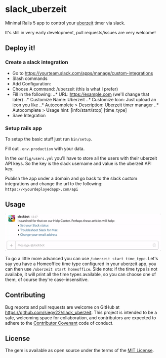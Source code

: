# slack_uberzeit

Minimal Rails 5 app to control your
[uberzeit](https://github.com/ninech/uberzeit) timer via slack.

It's still in very early development, pull requests/issues are very welcome!

## Deploy it!

### Create a slack integration

* Go to https://yourteam.slack.com/apps/manage/custom-integrations
* Slash commands
* Add Configuration:
* Choose A command: /uberzeit (this is what I prefer)
* Fill in the following:
..* URL: https://example.com (we'll change that later)
..* Customize Name: Uberzeit
..* Customize Icon: Just upload an icon you like
..* Autocomplete > Description: Uberzeit timer manager
..* Autocomplete > Usage hint: [info/start/stop] [time_type]
* Save Integration

### Setup rails app

To setup the basic stuff just run `bin/setup`.

Fill out `.env.production` with your data.

In the `config/users.yml` you'll have to store all the users with their uberzeit
API keys. So the key is the slack username and value is the uberzeit API key.

Publish the app under a domain and go back to the slack custom integrations and
change the url to the following: `https://<yourdeployedapp>.com/api`


## Usage

![alt text](doc/basic.gif)

To go a little more advanced you can use `/uberzeit start time_type`. Let's say
you have a Homeoffice time type configured in your uberzeit app, you can then
use `/uberzeit start homeoffice`.
Side note: if the time type is not availabe, it will print all the time types
available, so you can choose one of them, of course they're case-insensitive.

## Contributing

Bug reports and pull requests are welcome on GitHub at https://github.com/siegy22/slack_uberzeit. This project is intended to be a safe, welcoming space for collaboration, and contributors are expected to adhere to the [Contributor Covenant](contributor-covenant.org) code of conduct.


## License

The gem is available as open source under the terms of the [MIT License](http://opensource.org/licenses/MIT).
